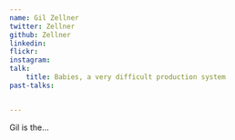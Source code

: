 ```yaml
---
name: Gil Zellner
twitter: Zellner
github: Zellner
linkedin: 
flickr: 
instagram: 
talk:
    title: Babies, a very difficult production system
past-talks:


---
```


Gil is the...
